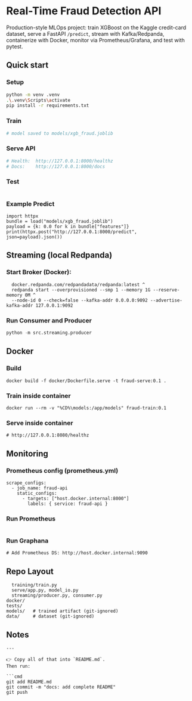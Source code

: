# Real-Time Fraud Detection API

Production-style MLOps project: train XGBoost on the Kaggle credit-card dataset, serve a FastAPI `/predict`, stream with Kafka/Redpanda, containerize with Docker, monitor via Prometheus/Grafana, and test with pytest.

## Quick start

### Setup
```bash
python -m venv .venv
.\.venv\Scripts\activate
pip install -r requirements.txt
```


### Train
```python -m src.training.train
# model saved to models/xgb_fraud.joblib
```

### Serve API
```python -m uvicorn src.serve.app:app --host 127.0.0.1 --port 8000 --reload
# Health:  http://127.0.0.1:8000/healthz
# Docs:    http://127.0.0.1:8000/docs
```

### Test
```python -m pytest -q
```

### Example Predict
```from joblib import load
import httpx
bundle = load("models/xgb_fraud.joblib")
payload = {k: 0.0 for k in bundle["features"]}
print(httpx.post("http://127.0.0.1:8000/predict", json=payload).json())
```

## Streaming (local Redpanda)

### Start Broker (Docker):
```docker run -d --name redpanda -p 9092:9092 -p 9644:9644 ^
  docker.redpanda.com/redpandadata/redpanda:latest ^
  redpanda start --overprovisioned --smp 1 --memory 1G --reserve-memory 0M ^
  --node-id 0 --check=false --kafka-addr 0.0.0.0:9092 --advertise-kafka-addr 127.0.0.1:9092
```

### Run Consumer and Producer
```python -m src.streaming.consumer
python -m src.streaming.producer
```

## Docker

### Build
```docker build -f docker/Dockerfile.train -t fraud-train:0.1 .
docker build -f docker/Dockerfile.serve -t fraud-serve:0.1 .
```

### Train inside container
```mkdir models
docker run --rm -v "%CD%\models:/app/models" fraud-train:0.1
```

### Serve inside container
```docker run --rm -p 8080:8000 -v "%CD%\models:/app/models:ro" fraud-serve:0.1
# http://127.0.0.1:8080/healthz
```

## Monitoring

### Prometheus config (prometheus.yml)
```global: { scrape_interval: 5s }
scrape_configs:
  - job_name: fraud-api
    static_configs:
      - targets: ["host.docker.internal:8000"]
        labels: { service: fraud-api }
```

### Run Prometheus
```docker run --rm -p 9090:9090 -v "%CD%\prometheus.yml:/etc/prometheus/prometheus.yml" prom/prometheus
```

### Run Graphana
```docker run -d --name grafana -p 3000:3000 grafana/grafana
# Add Prometheus DS: http://host.docker.internal:9090
```

## Repo Layout
```src/
  training/train.py
  serve/app.py, model_io.py
  streaming/producer.py, consumer.py
docker/
tests/
models/   # trained artifact (git-ignored)
data/     # dataset (git-ignored)
```

## Notes
```
---

👉 Copy all of that into `README.md`.  
Then run:

```cmd
git add README.md
git commit -m "docs: add complete README"
git push
```
